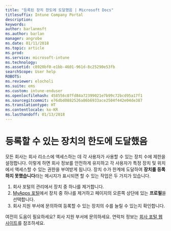 ```yaml
---
title: "등록된 장치 한도에 도달했음 | Microsoft Docs"
titlesuffix: Intune Company Portal
description: 
keywords: 
author: barlanmsft
ms.author: barlan
manager: angrobe
ms.date: 01/11/2018
ms.topic: article
ms.prod: 
ms.service: microsoft-intune
ms.technology: 
ms.assetid: c8920bf0-e1bb-4601-961d-8c25290e53fb
searchScope: User help
ROBOTS: 
ms.reviewer: elocholi
ms.suite: ems
ms.custom: intune-enduser
ms.openlocfilehash: 458556c07fd84a72399021e7b99c72bcd95a17f1
ms.sourcegitcommit: e76dbd0882526a86b6933ace2504f442e04de387
ms.translationtype: HT
ms.contentlocale: ko-KR
ms.lasthandoff: 01/13/2018
---
```

# <a name="the-limit-of-devices-you-can-register-has-been-reached"></a>등록할 수 있는 장치의 한도에 도달했음

모든 회사는 회사 리소스에 액세스하는 데 각 사용자가 사용할 수 있는 장치 수에 제한을 설정합니다. 이렇게 하면 회사 정보를 안전하게 유지하고 각 사용자가 특정 장치 및 위치에서 액세스할 수 있는 권한을 부여받게 됩니다. 장치 수가 한계에 도달하여 **장치를 등록하지 못했습니다**라는 메시지가 표시되면 할 수 있는 작업은 두 가지가 있습니다.

1. 회사 포털의 관리에서 장치 중 하나를 제거합니다. 
2. [MyApps 포털](https://myapps.microsoft.com)에서 장치 중 하나를 제거하고 페이지의 오른쪽 상단에 있는 **프로필**을 선택합니다. 
3. 회사 지원 부서에 문의하여 등록할 수 있는 장치의 수를 늘릴 수 있는지 확인합니다.

여전히 도움이 필요하세요? 회사 지원 부서에 문의하세요. 연락처 정보는 [회사 포털 웹 사이트](https://portal.manage.microsoft.com#HelpDeskDialog)를 참조하세요.
